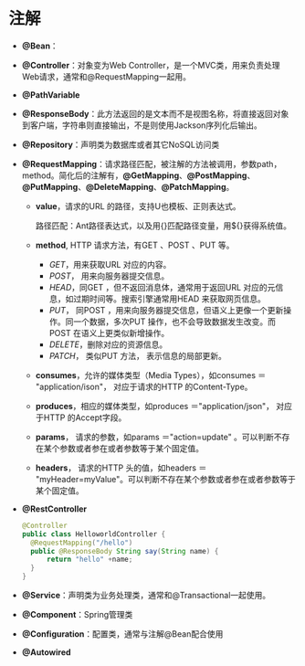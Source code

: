 # 注解

- **@Bean**：

- **@Controller**：对象变为Web Controller，是一个MVC类，用来负责处理Web请求，通常和@RequestMapping一起用。

- **@PathVariable**

- **@ResponseBody**：此方法返回的是文本而不是视图名称，将直接返回对象到客户端，字符串则直接输出，不是则使用Jackson序列化后输出。

- **@Repository**：声明类为数据库或者其它NoSQL访问类

- **@RequestMapping**：请求路径匹配，被注解的方法被调用，参数path，method。简化后的注解有，**@GetMapping**、**@PostMapping**、**@PutMapping**、**@DeleteMapping**、**@PatchMapping**。

  - **value**，请求的URL 的路径，支持U也模板、正则表达式。

    路径匹配：Ant路径表达式，以及用{}匹配路径变量，用\${}获得系统值。

  - **method**, HTTP 请求方法，有GET 、POST 、PUT 等。

    - *GET*，用来获取URL 对应的内容。
    - *POST*， 用来向服务器提交信息。
    - *HEAD*，同GET ，但不返回消息体，通常用于返回URL 对应的元信息，如过期时间等。搜索引擎通常用HEAD 来获取网页信息。
    - *PUT*， 同POST ，用来向服务器提交信息，但语义上更像一个更新操作。同一个数据，多次PUT 操作，也不会导致数据发生改变。而POST 在语义上更类似新增操作。
    - *DELETE*，删除对应的资源信息。
    - *PATCH*， 类似PUT 方法， 表示信息的局部更新。

  - **consumes**，允许的媒体类型（Media Types），如consumes ＝ "application/ison"， 对应于请求的HTTP 的Content-Type。

  - **produces**，相应的媒体类型，如produces ＝"application/json"， 对应于HTTP 的Accept字段。

  - **params**， 请求的参数，如params ＝"action=update" 。可以判断不存在某个参数或者参在或者参数等于某个固定值。

  - **headers**， 请求的HTTP 头的值，如headers ＝ "myHeader=myValue"。可以判断不存在某个参数或者参在或者参数等于某个固定值。

- **@RestController**

  ```java
  @Controller
  public class HelloworldController {
  	@RequestMapping("/hello")
  	public @ResponseBody String say(String name) {
      	return "hello" +name;
  	}
  }
  ```

- **@Service**：声明类为业务处理类，通常和@Transactional一起使用。

- **@Component**：Spring管理类

- **@Configuration**：配置类，通常与注解@Bean配合使用

- **@Autowired**